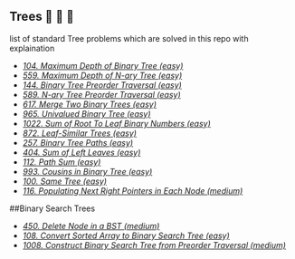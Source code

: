 ## Trees :evergreen_tree: :deciduous_tree: :palm_tree: 
list of standard Tree problems which are solved in this repo with explaination

* *[104. Maximum Depth of Binary Tree (easy)](https://leetcode.com/problems/maximum-depth-of-binary-tree/)*
* *[559. Maximum Depth of N-ary Tree (easy)](https://leetcode.com/problems/maximum-depth-of-n-ary-tree/)*
* *[144. Binary Tree Preorder Traversal (easy)](https://leetcode.com/problems/binary-tree-preorder-traversal/)*
* *[589. N-ary Tree Preorder Traversal (easy)](https://leetcode.com/problems/n-ary-tree-preorder-traversal/)*
* *[617. Merge Two Binary Trees (easy)](https://leetcode.com/problems/merge-two-binary-trees/)*
* *[965. Univalued Binary Tree (easy)](https://leetcode.com/problems/univalued-binary-tree/)*
* *[1022. Sum of Root To Leaf Binary Numbers (easy)](https://leetcode.com/problems/sum-of-root-to-leaf-binary-numbers/)*
* *[872. Leaf-Similar Trees (easy)](https://leetcode.com/problems/leaf-similar-trees/)*
* *[257. Binary Tree Paths (easy)](https://leetcode.com/problems/binary-tree-paths/)*
* *[404. Sum of Left Leaves (easy)](https://leetcode.com/problems/sum-of-left-leaves/)*
* *[112. Path Sum (easy)](https://leetcode.com/problems/path-sum/)*
* *[993. Cousins in Binary Tree (easy)](https://leetcode.com/problems/cousins-in-binary-tree/)*
* *[100. Same Tree (easy)](https://leetcode.com/problems/same-tree/)*
* *[116. Populating Next Right Pointers in Each Node (medium)](https://leetcode.com/problems/populating-next-right-pointers-in-each-node/)*

##Binary Search Trees

* *[450. Delete Node in a BST (medium)](https://leetcode.com/problems/delete-node-in-a-bst/)*
* *[108. Convert Sorted Array to Binary Search Tree (easy)](https://leetcode.com/problems/convert-sorted-array-to-binary-search-tree/)*
* *[1008. Construct Binary Search Tree from Preorder Traversal (medium)](https://leetcode.com/problems/convert-sorted-array-to-binary-search-tree/)*

